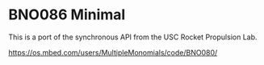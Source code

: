 # BNO086 Minimal

This is a port of the synchronous API from the USC Rocket Propulsion Lab.

https://os.mbed.com/users/MultipleMonomials/code/BNO080/

